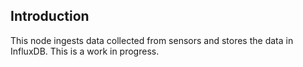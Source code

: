 ## Introduction
This node ingests data collected from sensors and stores the data in InfluxDB. This is a work in progress.
